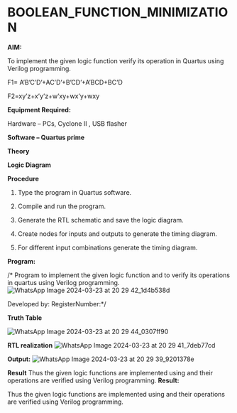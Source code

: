 # BOOLEAN_FUNCTION_MINIMIZATION

**AIM:**

To implement the given logic function verify its operation in Quartus using Verilog programming.

F1= A’B’C’D’+AC’D’+B’CD’+A’BCD+BC’D 

F2=xy’z+x’y’z+w’xy+wx’y+wxy

**Equipment Required:**

Hardware – PCs, Cyclone II , USB flasher

**Software – Quartus prime**

**Theory**

**Logic Diagram**

**Procedure**

1.	Type the program in Quartus software.

2.	Compile and run the program.

3.	Generate the RTL schematic and save the logic diagram.

4.	Create nodes for inputs and outputs to generate the timing diagram.

5.	For different input combinations generate the timing diagram.


**Program:**

/* Program to implement the given logic function and to verify its operations in quartus using Verilog programming. 
![WhatsApp Image 2024-03-23 at 20 29 42_1d4b538d](https://github.com/Akshayasakthivels/BOOLEAN_FUNCTION_MINIMIZATION/assets/144870561/55e59510-7b32-4aa3-9933-2d34045e8c6f)

Developed by: RegisterNumber:*/

**Truth Table**

![WhatsApp Image 2024-03-23 at 20 29 44_0307ff90](https://github.com/Akshayasakthivels/BOOLEAN_FUNCTION_MINIMIZATION/assets/144870561/fb0faeab-c5d7-4c7f-8c06-814e0c87266a)

**RTL realization**
![WhatsApp Image 2024-03-23 at 20 29 41_7deb77cd](https://github.com/Akshayasakthivels/BOOLEAN_FUNCTION_MINIMIZATION/assets/144870561/187b0ec5-7924-48d0-b68c-a6738a6f06e2)


**Output:**
![WhatsApp Image 2024-03-23 at 20 29 39_9201378e](https://github.com/Akshayasakthivels/BOOLEAN_FUNCTION_MINIMIZATION/assets/144870561/6318bb43-20e5-4886-945d-b934a2a82639)

**Result**
Thus the given logic functions are implemented using and their operations are verified
using Verilog programming.
**Result:**

Thus the given logic functions are implemented using and their operations are verified using Verilog programming.

